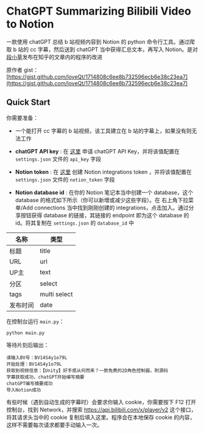 # ChatGPT Summarizing Bilibili Video to Notion

一款使用 chatGPT 总结 b 站视频内容到 Notion 的 python 命令行工具。通过爬取 b 站的 cc 字幕，然后送到 chatGPT 当中获得汇总文本，再写入 Notion。是对[段小草](https://zhuanlan.zhihu.com/p/610250035)发布在知乎的文章内的程序的改进

原作者 gist：[https://gist.github.com/loveQt/1714808c6ee8b732596ecb6e38c23ea7](https://gist.github.com/loveQt/1714808c6ee8b732596ecb6e38c23ea7)

## Quick Start

你需要准备：

- 一个能打开 cc 字幕的 b 站视频，该工具建立在 b 站的字幕上，如果没有则无法工作

- **chatGPT API key** : 在 [这里](https://platform.openai.com/account) 申请 chatGPT API Key，并将该值配置在 `settings.json` 文件的 `api_key` 字段

- **Notion token** : 在 [这里](https://platform.openai.com/account) 创建 Notion integrations token
，并将该值配置在 `settings.json` 文件的 `notion_token` 字段

- **Notion database id** : 在你的 Notion 笔记本当中创建一个 database，这个 database 的格式如下所示（你可以新增或减少这些字段）。在 右上角下拉菜单/Add connections 当中找到刚刚创建的 integrations，点击加入。通过分享按钮获得 database 的链接，其链接的 endpoint 即为这个 database 的 id。将其复制在 `settings.json` 的 `database_id` 中

| 名称 | 类型 |
| --- | --- |
| 标题 | title |
| URL | url |
| UP主 | text |
| 分区 | select |
| tags | multi select |
| 发布时间 | date |

在控制台运行 `main.py`：

```base
python main.py
```

等待片刻后输出：

```
请输入BV号：BV14S4y1o79L
开始处理：BV14S4y1o79L
获取到视频信息：【Unity】好手感从何而来？一款免费的2D角色控制器，附源码
字幕获取成功，chatGPT开始编写摘要
chatGPT编写摘要成功
导入Notion成功
```

有些时候（遇到自动生成的字幕时）会要求你输入 cookie，你需要按下 F12 打开控制台，找到 Network，并搜索 https://api.bilibili.com/x/player/v2 这个接口，将其请求头当中的 cookie 复制后填入这里。程序会在本地保存 cookie 的内容，这样不需要每次请求都要手动输入一次。